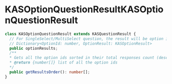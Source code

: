 # <a name="kasoptionquestionresult"></a><span data-ttu-id="527c2-101">KASOptionQuestionResult</span><span class="sxs-lookup"><span data-stu-id="527c2-101">KASOptionQuestionResult</span></span>
```typescript
class KASOptionQuestionResult extends KASQuestionResult {
  // For SingleSelect/MultiSelect question, the result will be option id versus their counts
  // Dictionary<OptionId: number, OptionResult: KASOptionResult>
  public optionResults;
  /**
  * Gets all the option ids sorted in their total responses count (descending)
  * @return {number[]} list of all the option ids
  */
  public getResultsOrder(): number[];
}
```

